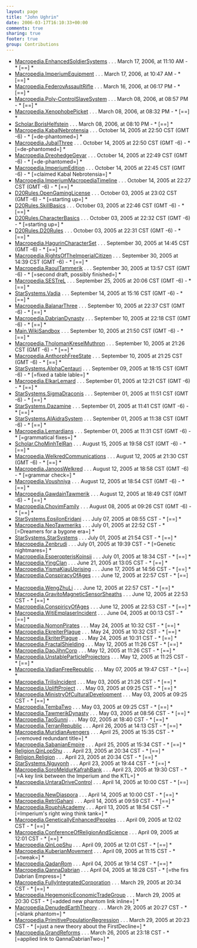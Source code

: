 ```yaml
---
layout: page
title: "John Ughrin"
date: 2006-03-17T16:10:33+00:00
comments: true
sharing: true
footer: true
group: Contributions
---
```


* [Macropedia.EnhancedSoldierSystems](/macropedia/enhanced-soldier-systems)  . . . March 17, 2006, at 11:10 AM - * [==] * 
* [Macropedia.ImperiumEquipment](/macropedia/imperium-equipment)  . . . March 17, 2006, at 10:47 AM - * [==] * 
* [Macropedia.FederovAssaultRifle](/macropedia/federov-assault-rifle)  . . . March 16, 2006, at 06:17 PM - * [==] * 
* [Macropedia.Poly-ControlSlaveSystem](/macropedia/poly-control-slave-system)  . . . March 08, 2006, at 08:57 PM - * [==] * 
* [Macropedia.XenophobePicket](/macropedia/xenophobe-picket)  . . . March 08, 2006, at 08:32 PM - * [==] * 
* [Scholar.BorisHelfstein](/scholar/boris-helfstein)  . . . March 08, 2006, at 08:10 PM - * [==] * 
* [Macropedia.KabalNebrotensia](/macropedia/kabal-nebrotensia)  . . . October 14, 2005 at 22:50 CST (GMT -6) - * [=de-phantomed=] * 
* [Macropedia.JubalThree](/macropedia/jubal-three)  . . . October 14, 2005 at 22:50 CST (GMT -6) - * [=de-phantomed=] * 
* [Macropedia.DreohedgeGevar](/macropedia/dreohedge-gevar)  . . . October 14, 2005 at 22:49 CST (GMT -6) - * [=de-phantomed=] * 
* [Macropedia.ImperiumEdition](/macropedia/imperium-edition)  . . . October 14, 2005 at 22:45 CST (GMT -6) - * [=claimed Kabal Nebrotensia=] * 
* [Macropedia.ImperiumMacropediaTimeline](/macropedia/imperium-macropedia-timeline)  . . . October 14, 2005 at 22:27 CST (GMT -6) - * [==] * 
* [D20Rules.OpenGamingLicense](/d20rules/open-gaming-license)  . . . October 03, 2005 at 23:02 CST (GMT -6) - * [=starting up=] * 
* [D20Rules.SkillBasics](/d20rules/skill-basics)  . . . October 03, 2005 at 22:46 CST (GMT -6) - * [==] * 
* [D20Rules.CharacterBasics](/d20rules/character-basics)  . . . October 03, 2005 at 22:32 CST (GMT -6) - * [=starting up=] * 
* [D20Rules.D20Rules](/d20rules/d20rules)  . . . October 03, 2005 at 22:31 CST (GMT -6) - * [==] * 
* [Macropedia.HagurinCharacterSet](/macropedia/hagurin-character-set)  . . . September 30, 2005 at 14:45 CST (GMT -6) - * [==] * 
* [Macropedia.RightsOfTheImperialCitizen](/macropedia/rights-of-the-imperial-citizen)  . . . September 30, 2005 at 14:39 CST (GMT -6) - * [==] * 
* [Macropedia.RaoulTammerik](/macropedia/raoul-tammerik)  . . . September 30, 2005 at 13:57 CST (GMT -6) - * [=second draft, possibly finished=] * 
* [Macropedia.SESTreL](/macropedia/s-es-tre-l)  . . . September 25, 2005 at 20:06 CST (GMT -6) - * [==] * 
* [StarSystems.Vadia](/star-systems/vadia)  . . . September 14, 2005 at 15:16 CST (GMT -6) - * [==] * 
* [Macropedia.BalanarThree](/macropedia/balanar-three)  . . . September 10, 2005 at 22:37 CST (GMT -6) - * [==] * 
* [Macropedia.DabrianDynasty](/macropedia/dabrian-dynasty)  . . . September 10, 2005 at 22:18 CST (GMT -6) - * [==] * 
* [Main.WikiSandbox](/main/wiki-sandbox)  . . . September 10, 2005 at 21:50 CST (GMT -6) - * [==] * 
* [Macropedia.TholomanKreselMuthron](/macropedia/tholoman-kresel-muthron)  . . . September 10, 2005 at 21:26 CST (GMT -6) - * [==] * 
* [Macropedia.AnthorphFreeState](/macropedia/anthorph-free-state)  . . . September 10, 2005 at 21:25 CST (GMT -6) - * [==] * 
* [StarSystems.AlphaCentauri](/star-systems/alpha-centauri)  . . . September 09, 2005 at 18:15 CST (GMT -6) - * [=fixed a table lable=] * 
* [Macropedia.ElkarLemard](/macropedia/elkar-lemard)  . . . September 01, 2005 at 12:21 CST (GMT -6) - * [==] * 
* [StarSystems.SigmaDraconis](/star-systems/sigma-draconis)  . . . September 01, 2005 at 11:51 CST (GMT -6) - * [==] * 
* [StarSystems.Dazamine](/star-systems/dazamine)  . . . September 01, 2005 at 11:41 CST (GMT -6) - * [==] * 
* [StarSystems.AlAidraSystem](/star-systems/al-aidra-system)  . . . September 01, 2005 at 11:38 CST (GMT -6) - * [==] * 
* [Macropedia.Lemardians](/macropedia/lemardians)  . . . September 01, 2005 at 11:31 CST (GMT -6) - * [=grammatical fixes=] * 
* [Scholar.ChoMinhTelRan](/scholar/cho-minh-tel-ran)  . . . August 15, 2005 at 19:58 CST (GMT -6) - * [==] * 
* [Macropedia.WelkredCommunications](/macropedia/welkred-communications)  . . . August 12, 2005 at 21:30 CST (GMT -6) - * [==] * 
* [Macropedia.JanoosWelkred](/macropedia/janoos-welkred)  . . . August 12, 2005 at 18:58 CST (GMT -6) - * [=grammar check=] * 
* [Macropedia.Voushniya](/macropedia/voushniya)  . . . August 12, 2005 at 18:54 CST (GMT -6) - * [==] * 
* [Macropedia.GawdainTawmerik](/macropedia/gawdain-tawmerik)  . . . August 12, 2005 at 18:49 CST (GMT -6) - * [==] * 
* [Macropedia.ChovimFamily](/macropedia/chovim-family)  . . . August 08, 2005 at 09:26 CST (GMT -6) - * [==] * 
* [StarSystems.EpsilonEridani](/star-systems/epsilon-eridani)  . . . July 07, 2005 at 08:55 CST - * [==] * 
* [Macropedia.NeoTawmeriks](/macropedia/neo-tawmeriks)  . . . July 01, 2005 at 22:52 CST - * [=Dreamers for a bygone era=] * 
* [StarSystems.StarSystems](/star-systems/star-systems)  . . . July 01, 2005 at 21:54 CST - * [==] * 
* [Macropedia.Zenbrudi](/macropedia/zenbrudi)  . . . July 01, 2005 at 19:39 CST - * [=Genetic nightmares=] * 
* [Macropedia.EsperopterisKoinsii](/macropedia/esperopteris-koinsii)  . . . July 01, 2005 at 18:34 CST - * [==] * 
* [Macropedia.YingClan](/macropedia/ying-clan)  . . . June 21, 2005 at 13:05 CST - * [==] * 
* [Macropedia.YismaKiauUprising](/macropedia/yisma-kiau-uprising)  . . . June 17, 2005 at 14:56 CST - * [==] * 
* [Macropedia.ConspiracyOfAges](/macropedia/conspiracy-of-ages)  . . . June 12, 2005 at 22:57 CST - * [==] * 
* [Macropedia.WengZhuLi](/macropedia/weng-zhu-li)  . . . June 12, 2005 at 22:57 CST - * [==] * 
* [Macropedia.GravitoMagneticSensorSheaths](/macropedia/gravito-magnetic-sensor-sheaths)  . . . June 12, 2005 at 22:53 CST - * [==] * 
* [Macropedia.ConspiricyOfAges](/macropedia/conspiricy-of-ages)  . . . June 12, 2005 at 22:53 CST - * [==] * 
* [Macropedia.WitiEmplaserIncident](/macropedia/witi-emplaser-incident)  . . . June 04, 2005 at 00:13 CST - * [==] * 
* [Macropedia.NomonPirates](/macropedia/nomon-pirates)  . . . May 24, 2005 at 10:32 CST - * [==] * 
* [Macropedia.EkreiterPlague](/macropedia/ekreiter-plague)  . . . May 24, 2005 at 10:32 CST - * [==] * 
* [Macropedia.EkriterPlague](/macropedia/ekriter-plague)  . . . May 24, 2005 at 10:31 CST - * [==] * 
* [Macropedia.FractalShielding](/macropedia/fractal-shielding)  . . . May 12, 2005 at 11:26 CST - * [==] * 
* [Macropedia.DaoJihnCorp](/macropedia/dao-jihn-corp)  . . . May 12, 2005 at 11:26 CST - * [==] * 
* [Macropedia.UnstableParticleProjectors](/macropedia/unstable-particle-projectors)  . . . May 12, 2005 at 11:25 CST - * [==] * 
* [Macropedia.VadianFreeRepublic](/macropedia/vadian-free-republic)  . . . May 07, 2005 at 19:47 CST - * [==] * 
* [Macropedia.TrilisIncident](/macropedia/trilis-incident)  . . . May 03, 2005 at 21:26 CST - * [==] * 
* [Macropedia.UpliftProject](/macropedia/uplift-project)  . . . May 03, 2005 at 09:25 CST - * [==] * 
* [Macropedia.MinistryOfCulturalDevelopment](/macropedia/ministry-of-cultural-development)  . . . May 03, 2005 at 09:25 CST - * [==] * 
* [Macropedia.TembaTwo](/macropedia/temba-two)  . . . May 03, 2005 at 09:25 CST - * [==] * 
* [Macropedia.TawmerikDynasty](/macropedia/tawmerik-dynasty)  . . . May 03, 2005 at 08:56 CST - * [==] * 
* [Macropedia.TaoSunni](/macropedia/tao-sunni)  . . . May 02, 2005 at 18:40 CST - * [==] * 
* [Macropedia.TerranRepublic](/macropedia/terran-republic)  . . . April 26, 2005 at 14:13 CST - * [==] * 
* [Macropedia.MuridianAvengers](/macropedia/muridian-avengers)  . . . April 25, 2005 at 15:35 CST - * [=removed redundant title=] * 
* [Macropedia.SabanianEmpire](/macropedia/sabanian-empire)  . . . April 25, 2005 at 15:34 CST - * [==] * 
* [Religion.QinLopShu](/religion/qin-lop-shu)  . . . April 23, 2005 at 20:34 CST - * [==] * 
* [Religion.Religion](/religion/religion)  . . . April 23, 2005 at 20:34 CST - * [==] * 
* [StarSystems.Nguyonh](/star-systems/nguyonh)  . . . April 23, 2005 at 19:44 CST - * [==] * 
* [Macropedia.SoroMeldurKafrahBank](/macropedia/soro-meldur-kafrah-bank)  . . . April 23, 2005 at 19:30 CST - * [=A key link between the Imperium and the KTL=] * 
* [Macropedia.UntaraDriveControl](/macropedia/untara-drive-control)  . . . April 14, 2005 at 10:00 CST - * [==] * 
* [Macropedia.NewDiaspora](/macropedia/new-diaspora)  . . . April 14, 2005 at 10:00 CST - * [==] * 
* [Macropedia.RetriGahani](/macropedia/retri-gahani)  . . . April 14, 2005 at 09:59 CST - * [==] * 
* [Macropedia.RouphiAcademy](/macropedia/rouphi-academy)  . . . April 13, 2005 at 18:54 CST - * [=Imperium\'s right wing think tank=] * 
* [Macropedia.GeneticallyEnhancedPeoples](/macropedia/genetically-enhanced-peoples)  . . . April 09, 2005 at 12:02 CST - * [==] * 
* [Macropedia.ConferenceOfReligionAndScience](/macropedia/conference-of-religion-and-science)  . . . April 09, 2005 at 12:01 CST - * [==] * 
* [Macropedia.QinLopShu](/macropedia/qin-lop-shu)  . . . April 09, 2005 at 12:01 CST - * [==] * 
* [Macropedia.KuberianMovement](/macropedia/kuberian-movement)  . . . April 09, 2005 at 11:15 CST - * [=tweak=] * 
* [Macropedia.QadanRom](/macropedia/qadan-rom)  . . . April 04, 2005 at 19:14 CST - * [==] * 
* [Macropedia.QannaDabrian](/macropedia/qanna-dabrian)  . . . April 04, 2005 at 18:28 CST - * [=the firs Dabrian Empress=] * 
* [Macropedia.FullyIntegratedCorporation](/macropedia/fully-integrated-corporation)  . . . March 29, 2005 at 20:34 CST - * [==] * 
* [Macropedia.HegemonicEconomicTradeGroup](/macropedia/hegemonic-economic-trade-group)  . . . March 29, 2005 at 20:30 CST - * [=added new phantom link inline=] * 
* [Macropedia.DenudedEarthTheory](/macropedia/denuded-earth-theory)  . . . March 29, 2005 at 20:27 CST - * [=blank phantom=] * 
* [Macropedia.PrimitivePopulationRegression](/macropedia/primitive-population-regression)  . . . March 29, 2005 at 20:23 CST - * [=just a new theory about the FirstDecline=] * 
* [Macropedia.GrandReforms](/macropedia/grand-reforms)  . . . March 26, 2005 at 23:18 CST - * [=applied link to QannaDabrianTwo=] * 
